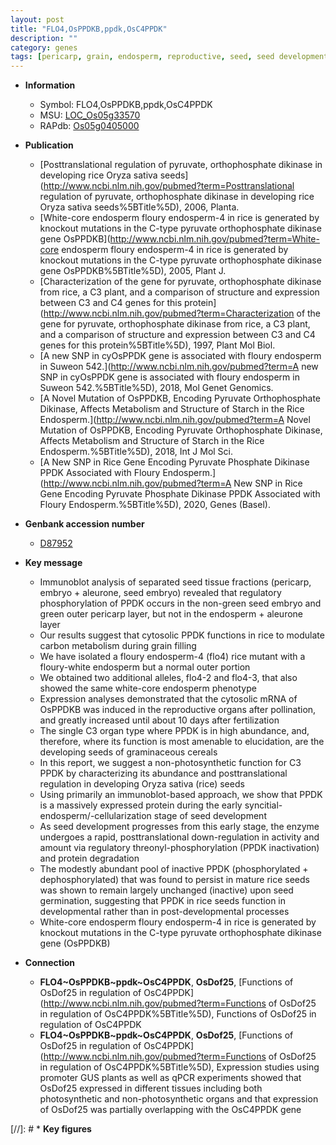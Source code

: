 ```yaml
---
layout: post
title: "FLO4,OsPPDKB,ppdk,OsC4PPDK"
description: ""
category: genes
tags: [pericarp, grain, endosperm, reproductive, seed, seed development, grain filling, seed germination]
---
```


* **Information**  
    + Symbol: FLO4,OsPPDKB,ppdk,OsC4PPDK  
    + MSU: [LOC_Os05g33570](http://rice.plantbiology.msu.edu/cgi-bin/ORF_infopage.cgi?orf=LOC_Os05g33570)  
    + RAPdb: [Os05g0405000](http://rapdb.dna.affrc.go.jp/viewer/gbrowse_details/irgsp1?name=Os05g0405000)  

* **Publication**  
    + [Posttranslational regulation of pyruvate, orthophosphate dikinase in developing rice Oryza sativa seeds](http://www.ncbi.nlm.nih.gov/pubmed?term=Posttranslational regulation of pyruvate, orthophosphate dikinase in developing rice Oryza sativa seeds%5BTitle%5D), 2006, Planta.
    + [White-core endosperm floury endosperm-4 in rice is generated by knockout mutations in the C-type pyruvate orthophosphate dikinase gene OsPPDKB](http://www.ncbi.nlm.nih.gov/pubmed?term=White-core endosperm floury endosperm-4 in rice is generated by knockout mutations in the C-type pyruvate orthophosphate dikinase gene OsPPDKB%5BTitle%5D), 2005, Plant J.
    + [Characterization of the gene for pyruvate, orthophosphate dikinase from rice, a C3 plant, and a comparison of structure and expression between C3 and C4 genes for this protein](http://www.ncbi.nlm.nih.gov/pubmed?term=Characterization of the gene for pyruvate, orthophosphate dikinase from rice, a C3 plant, and a comparison of structure and expression between C3 and C4 genes for this protein%5BTitle%5D), 1997, Plant Mol Biol.
    + [A new SNP in cyOsPPDK gene is associated with floury endosperm in Suweon 542.](http://www.ncbi.nlm.nih.gov/pubmed?term=A new SNP in cyOsPPDK gene is associated with floury endosperm in Suweon 542.%5BTitle%5D), 2018, Mol Genet Genomics.
    + [A Novel Mutation of OsPPDKB, Encoding Pyruvate Orthophosphate Dikinase, Affects Metabolism and Structure of Starch in the Rice Endosperm.](http://www.ncbi.nlm.nih.gov/pubmed?term=A Novel Mutation of OsPPDKB, Encoding Pyruvate Orthophosphate Dikinase, Affects Metabolism and Structure of Starch in the Rice Endosperm.%5BTitle%5D), 2018, Int J Mol Sci.
    + [A New SNP in Rice Gene Encoding Pyruvate Phosphate Dikinase PPDK Associated with Floury Endosperm.](http://www.ncbi.nlm.nih.gov/pubmed?term=A New SNP in Rice Gene Encoding Pyruvate Phosphate Dikinase PPDK Associated with Floury Endosperm.%5BTitle%5D), 2020, Genes (Basel).

* **Genbank accession number**  
    + [D87952](http://www.ncbi.nlm.nih.gov/nuccore/D87952)

* **Key message**  
    + Immunoblot analysis of separated seed tissue fractions (pericarp, embryo + aleurone, seed embryo) revealed that regulatory phosphorylation of PPDK occurs in the non-green seed embryo and green outer pericarp layer, but not in the endosperm + aleurone layer
    + Our results suggest that cytosolic PPDK functions in rice to modulate carbon metabolism during grain filling
    + We have isolated a floury endosperm-4 (flo4) rice mutant with a floury-white endosperm but a normal outer portion
    + We obtained two additional alleles, flo4-2 and flo4-3, that also showed the same white-core endosperm phenotype
    + Expression analyses demonstrated that the cytosolic mRNA of OsPPDKB was induced in the reproductive organs after pollination, and greatly increased until about 10 days after fertilization
    + The single C3 organ type where PPDK is in high abundance, and, therefore, where its function is most amenable to elucidation, are the developing seeds of graminaceous cereals
    + In this report, we suggest a non-photosynthetic function for C3 PPDK by characterizing its abundance and posttranslational regulation in developing Oryza sativa (rice) seeds
    + Using primarily an immunoblot-based approach, we show that PPDK is a massively expressed protein during the early syncitial-endosperm/-cellularization stage of seed development
    + As seed development progresses from this early stage, the enzyme undergoes a rapid, posttranslational down-regulation in activity and amount via regulatory threonyl-phosphorylation (PPDK inactivation) and protein degradation
    + The modestly abundant pool of inactive PPDK (phosphorylated + dephosphorylated) that was found to persist in mature rice seeds was shown to remain largely unchanged (inactive) upon seed germination, suggesting that PPDK in rice seeds function in developmental rather than in post-developmental processes
    + White-core endosperm floury endosperm-4 in rice is generated by knockout mutations in the C-type pyruvate orthophosphate dikinase gene (OsPPDKB)

* **Connection**  
    + __FLO4~OsPPDKB~ppdk~OsC4PPDK__, __OsDof25__, [Functions of OsDof25 in regulation of OsC4PPDK](http://www.ncbi.nlm.nih.gov/pubmed?term=Functions of OsDof25 in regulation of OsC4PPDK%5BTitle%5D), Functions of OsDof25 in regulation of OsC4PPDK
    + __FLO4~OsPPDKB~ppdk~OsC4PPDK__, __OsDof25__, [Functions of OsDof25 in regulation of OsC4PPDK](http://www.ncbi.nlm.nih.gov/pubmed?term=Functions of OsDof25 in regulation of OsC4PPDK%5BTitle%5D), Expression studies using promoter GUS plants as well as qPCR experiments showed that OsDof25 expressed in different tissues including both photosynthetic and non-photosynthetic organs and that expression of OsDof25 was partially overlapping with the OsC4PPDK gene

[//]: # * **Key figures**  


